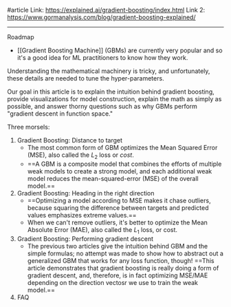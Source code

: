 #article 
Link: https://explained.ai/gradient-boosting/index.html
Link 2: https://www.gormanalysis.com/blog/gradient-boosting-explained/

------

Roadmap
- [[Gradient Boosting Machine]] (GBMs) are currently very popular and so it's a good idea for ML practitioners to know how they work.

Understanding the mathematical machinery is tricky, and unfortunately, these details are needed to tune the hyper-parameters.

Our goal in this article is to explain the intuition behind gradient boosting, provide visualizations for model construction, explain the math as simply as possible, and answer thorny questions such as why GBMs perform "gradient descent in function space."


Three morsels:

1. Gradient Boosting: Distance to target
	- The most common form of GBM optimizes the Mean Squared Error (MSE), also called the $L_2$ loss or *cost*. 
	- ==A GBM is a composite model that combines the efforts of multiple weak models to create a strong model, and each additional weak model reduces the mean-squared-error (MSE) of the overall model.== 
2. Gradient Boosting: Heading in the right direction
	- ==Optimizing a model according to MSE makes it chase outliers, because squaring the difference between targets and predicted values emphasizes extreme values.==
	- When we can't remove outliers, it's better to optimize the Mean Absolute Error (MAE), also called the $L_1$ loss, or cost.
3. Gradient Boosting: Performing gradient descent
	- The previous two articles give the intuition behind GBM and the simple formulas; no attempt was made to show how to abstract out a generalized GBM that works for any loss function, though! ==This article demonstrates that gradient boosting is really doing a form of gradient descent, and, therefore, is in fact optimizing MSE/MAE depending on the direction vectosr we use to train the weak model.==
4. FAQ




























